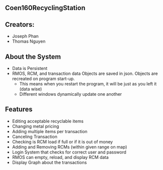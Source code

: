 ## Coen160RecyclingStation

## Creators:
  - Joseph Phan
  - Thomas Nguyen

## About the System
- Data is Persistent
- RMOS, RCM, and transaction data Objects are saved in json. Objects are recreated on program start-up. 
  - This means when you restart the program, it will be just as you left it (data wise)
  - Different windows dynamically update one another

## Features
- Editing acceptable recyclable items
- Changing metal pricing
- Adding multiple items per transaction
- Canceling Transaction
- Checking is RCM load if full or if it is out of money
- Adding and Removing RCMs (within given range on map)
- Login System that checks for correct user and password
- RMOS can empty, reload, and display RCM data
- Display Graph about the transactions

